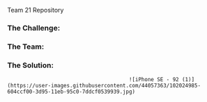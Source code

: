 Team 21 Repository

### The Challenge:

### The Team:

  ### The Solution:

                                           ![iPhone SE - 92 (1)](https://user-images.githubusercontent.com/44057363/102024985-604ccf00-3d95-11eb-95c0-7ddcf0539939.jpg)


